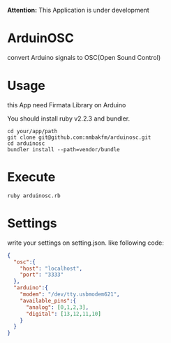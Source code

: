 **Attention:** This Application is under development

# ArduinOSC

convert Arduino signals to OSC(Open Sound Control)

# Usage

this App need Firmata Library on Arduino

You should install ruby v2.2.3 and bundler.

```plain
cd your/app/path
git clone git@github.com:nmbakfm/arduinosc.git
cd arduinosc
bundler install --path=vendor/bundle
```

# Execute
```plain
ruby arduinosc.rb
```

# Settings

write your settings on setting.json. like following code:

```json
{
  "osc":{
    "host": "localhost",
    "port": "3333"
  },
  "arduino":{
    "modem": "/dev/tty.usbmodem621",
    "available_pins":{
      "analog": [0,1,2,3],
      "digital": [13,12,11,10]
    }
  }
}
```

